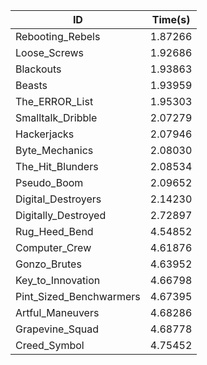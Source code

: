 |ID|Time(s)|
|-|-|
|Rebooting_Rebels|1.87266|
|Loose_Screws|1.92686|
|Blackouts|1.93863|
|Beasts|1.93959|
|The_ERROR_List|1.95303|
|Smalltalk_Dribble|2.07279|
|Hackerjacks|2.07946|
|Byte_Mechanics|2.08030|
|The_Hit_Blunders|2.08534|
|Pseudo_Boom|2.09652|
|Digital_Destroyers|2.14230|
|Digitally_Destroyed|2.72897|
|Rug_Heed_Bend|4.54852|
|Computer_Crew|4.61876|
|Gonzo_Brutes|4.63952|
|Key_to_Innovation|4.66798|
|Pint_Sized_Benchwarmers|4.67395|
|Artful_Maneuvers|4.68286|
|Grapevine_Squad|4.68778|
|Creed_Symbol|4.75452|
